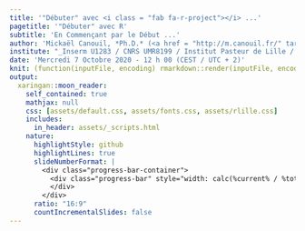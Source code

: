 ```yaml
---
title: '"Débuter" avec <i class = "fab fa-r-project"></i> ...'
pagetitle: '"Débuter" avec R'
subtitle: 'En Commençant par le Début ...'
author: 'Mickaël Canouil, *Ph.D.* (<a href = "http://m.canouil.fr/" target = "_blank"><i class = "fas fa-home"></i> m.canouil.fr</a>)'
institute: "_Inserm U1283 / CNRS UMR8199 / Institut Pasteur de Lille / Université de Lille_"
date: 'Mercredi 7 Octobre 2020 - 12 h 00 (CEST / UTC + 2)'
knit: (function(inputFile, encoding) rmarkdown::render(inputFile, encoding = encoding, output_file = "docs/index.html"))
output:
  xaringan::moon_reader:
    self_contained: true
    mathjax: null
    css: [assets/default.css, assets/fonts.css, assets/rlille.css]
    includes:
      in_header: assets/_scripts.html
    nature:
      highlightStyle: github
      highlightLines: true
      slideNumberFormat: | 
        <div class="progress-bar-container">
          <div class="progress-bar" style="width: calc(%current% / %total% * 100%);">
          </div>
        </div>
      ratio: "16:9"
      countIncrementalSlides: false
---
```

